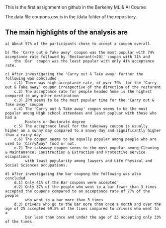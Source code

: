 This is the first assignment on github in the Berkeley ML & AI Course

The data file coupons.csv is in the /data folder of the repository.

## The main highlights of the analysis are

    a) About 57% of the participants chose to accept a coupon overall.
    
    b) The 'Carry out & Take away' coupon was the most popular with 74% acceptance rate followed by 'Restaurant(<20)' coupon with 71% and 
        the 'Bar' coupon was the least popular with only 41% acceptance rate.
        
    c) After investigating the 'Carry out & Take away' further the following was concluded
        c.1) There was high acceptance rate, of over 70%, for the 'Carry out & Take away' coupon irrespective of the direction of the resturant
        c.2) The acceptance rate for people headed home is the highest compared to any other destination
        c.3) 2PM seems to be the most popular time for the 'Carry out & Take away' coupon
        c.4) The 'Carry out & Take away' coupon seems to be the most popular among High school attendees and least popluar with those who had a 
             Masters or Doctorate degree
        c.5) The acceptance level for the takeaway coupon is usually higher on a sunny day compared to a snowy day and significantly higher than a rainy day.
        c.6) The coupon seems to be equally popular among people who are used to 'CarryAway' food or not.
        c.7) The takeaway coupon seems to the most popular among Cleaning & Maintenance, Construction & Extraction and Protective service occupations 
             with least popularity among lawyers and Life Physical and Social Sciences occupations.
     
    d) After investigating the bar coupong the following was also concluded
        d.1) Only 41% of the Bar coupons were accepted
        d.2) Only 37% of the people who went to a bar fewer than 3 times accepted the coupons compared to an acceptance rate of 77% of the people 
             who went to a bar more than 3 times
        d.3) Drivers who go to the bar more than once a month and over the age of 25 accepted 69.5% of the times compared to drivers who went to a 
             bar less than once and under the age of 25 accepting only 33% of the times.
